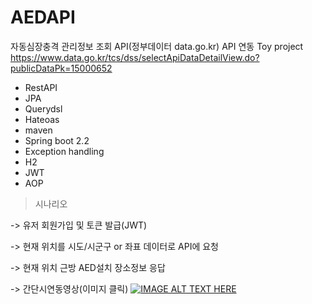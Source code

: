 # AEDAPI

자동심장충격 관리정보 조회 API(정부데이터 data.go.kr) API 연동 Toy project
https://www.data.go.kr/tcs/dss/selectApiDataDetailView.do?publicDataPk=15000652

- RestAPI
- JPA
- Querydsl
- Hateoas
- maven
- Spring boot 2.2
- Exception handling
- H2 
- JWT
- AOP

>시나리오

->  유저 회원가입 및 토큰 발급(JWT)

->  현재 위치를 시도/시군구 or 좌표 데이터로 API에 요청

->  현재 위치 근방 AED설치 장소정보 응답

-> 간단시연동영상(이미지 클릭)
[![IMAGE ALT TEXT HERE](https://img.youtube.com/vi/Dsdtp2fKD7E/0.jpg)](https://www.youtube.com/watch?v=Dsdtp2fKD7E)


